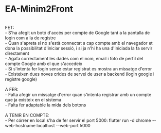 # EA-Minim2Front<br />
<br />
FET:<br />
 - S'ha afegit un botó d'accés per compte de Google tant a la pantalla de login com a la de registre<br />
 - Quan s'apreta si no s'està connectat a cap compte amb el navegador et dona la possibilitat d'iniciar sessió, i si ja n'hi ha una d'iniciada la fa servir directament<br />
 - Agafa correctament les dades com el nom, email i foto de perfil del compte Google amb el que s'accedeix<br />
 - Si s'intenta fer login sense estar registrat es mostra un missatge d'error<br />
 - Existeixen dues noves crides de servei de user a backend (login google i registre google)<br />
<br />
A FER:<br />
 - Falta afegir un missatge d'error quan s'intenta registrar amb un compte que ja existeix en el sistema<br />
 - Falta fer adaptable la mida dels botons<br />
 <br />
 A TENIR EN COMPTE:<br />
 - Per córrer en local s'ha de fer servir el port 5000: flutter run -d chrome --web-hostname localhost --web-port 5000
